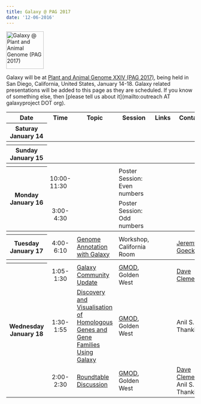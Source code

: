 ```yaml
---
title: Galaxy @ PAG 2017
date: '12-06-2016'
---
```

<a href='http://www.intlpag.org/'><img src="/src/images/Logos/PAGLogo300.png" alt="Galaxy @ Plant and Animal Genome (PAG 2017)" height="100" align="center" /></a>

Galaxy will be at [Plant and Animal Genome XXIV (PAG 2017)](http://www.intlpag.org/), being held in San Diego, California, United States, January 14-18.  Galaxy related presentations will be added to this page as they are scheduled.  If you know of something else, then [please tell us about it](mailto:outreach AT galaxyproject DOT org).

<table>
  <tr class="th" >
    <th> Date </th>
    <th> Time </th>
    <th> Topic </th>
    <th> Session </th>
    <th> Links </th>
    <th> Contact </th>
  </tr>
  <tr>
    <th> Saturay<br />January 14 </th>
    <td style=" text-align: center;"> </td>
    <td> </td>
    <td> </td>
    <td> </td>
    <td> </td>
  </tr>
  <tr>
    <th colspan=6> </th>
  </tr>
  <tr>
    <th> Sunday<br />January 15 </th>
    <td style=" text-align: center;">  </td>
    <td>  </td>
    <td>  </td>
    <td> </td>
    <td>  </td>
  </tr>
  <tr>
    <th colspan=6> </th>
  </tr>
  <tr>
    <th rowspan=2> Monday<br />January 16 </th>
    <td rowspan=1> 10:00-11:30 </td>
    <td>  </td>
    <td rowspan=1> Poster Session: Even numbers </td>
    <td> </td>
    <td> </td>
  </tr>
  <tr>
    <td style=" text-align: center;"> 3:00-4:30 </td>
    <td>  </td>
    <td> Poster Session: Odd numbers </td>
    <td> </td>
    <td> </td>
  </tr>
  <tr>
    <th colspan=6> </th>
  </tr>
  <tr>
    <th> Tuesday<br />January 17 </th>
    <td style=" text-align: center;"> 4:00-6:10</td>
    <td> <a href='https://pag.confex.com/pag/xxv/meetingapp.cgi/Session/4217'>Genome Annotation with Galaxy</a> </td>
    <td> Workshop, California Room </td>
    <td> </td>
    <td> <a href='/src/JeremyGoecks/index.md'>Jeremy Goecks</a> </td>
  </tr>
  <tr>
    <th colspan=6> </th>
  </tr>
  <tr>
    <th rowspan=3> Wednesday<br />January 18 </th>
    <td style=" text-align: center;"> 1:05-1:30 </td>
    <td> <a href='https://pag.confex.com/pag/xxv/meetingapp.cgi/Paper/25649'>Galaxy Community Update</a> </td>
    <td> <a href='https://pag.confex.com/pag/xxv/meetingapp.cgi/Session/4229'>GMOD</a>, Golden West </td>
    <td>  </td>
    <td> <a href='/src/DaveClements/index.md'>Dave Clements</a> </td>
  </tr>
  <tr>
    <td style=" text-align: center;"> 1:30-1:55 </td>
    <td> <a href='https://pag.confex.com/pag/xxv/meetingapp.cgi/Paper/25652'>Discovery and Visualisation of Homologous Genes and Gene Families Using Galaxy</a> </td>
    <td> <a href='https://pag.confex.com/pag/xxv/meetingapp.cgi/Session/4229'>GMOD</a>, Golden West </td>
    <td>  </td>
    <td> Anil S. Thanki </td>
  </tr>
  <tr>
    <td style=" text-align: center;"> 2:00-2:30 </td>
    <td> <a href='https://pag.confex.com/pag/xxv/meetingapp.cgi/Paper/25656'>Roundtable Discussion</a> </td>
    <td> <a href='https://pag.confex.com/pag/xxv/meetingapp.cgi/Session/4229'>GMOD</a>, Golden West </td>
    <td>  </td>
    <td> <a href='/src/DaveClements/index.md'>Dave Clements</a>, Anil S. Thanki </td>
  </tr>
</table>

